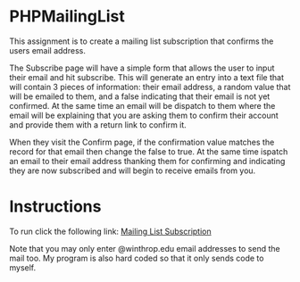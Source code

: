 # PHPMailingList
This assignment is to create a mailing list subscription that confirms the users email address. 

The Subscribe page will have a simple form that allows the user to input their email and hit subscribe.  This will generate an entry into a text file that will contain 3 pieces of information: their email address, a random value that will be emailed to them, and a false indicating that their email is not yet confirmed. At the same time an email will be dispatch to them where the email will be  explaining that you are asking them to confirm their account and provide them with a return link to confirm it. 

When they visit the Confirm page, if the confirmation value matches the record for that email then change the false to true. At the same time ispatch an email to their email address thanking them for confirming and indicating they are now subscribed and will begin to receive emails from you.


# Instructions
To run click the following link: [Mailing List Subscription](https://deltona.birdnest.org/~acc.hovisi2/mailing-list-subscription-hovisi/subscribe.php)

Note that you may only enter @winthrop.edu email addresses to send the mail too.  My program is also hard coded so that it only sends code to myself. 
